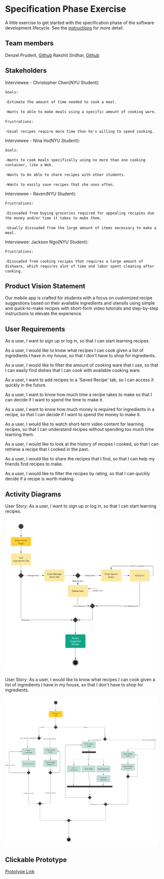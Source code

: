 # Specification Phase Exercise

A little exercise to get started with the specification phase of the software development lifecycle. See the [instructions](instructions.md) for more detail.

## Team members
Denzel Prudent, [Github](https://github.com/denprud)
Rakshit Sridhar, [Github](https://github.com/RakSridhar23)

## Stakeholders
Interviewee - Christopher Chen(NYU Student):

    Goals:

    -Estimate the amount of time needed to cook a meal.

    -Wants to able to make meals using a specific amount of cooking ware.
    
    Frustrations:

    -Usual recipes require more time than he's willing to spend cooking.

Interviewee - Nina Ho(NYU Student):

    Goals:

    -Wants to cook meals specifically using no more than one cooking container, like a Wok.

    -Wants to be able to share recipes with other students.

    -Wants to easily save recipes that she uses often.
    
Interviewee - Raven(NYU Student):

    Frustrations:

    -Dissuaded from buying groceries required for appealing recipies due the money and/or time it takes to make them.

    -Usually dissuaded from the large amount of items necessary to make a meal.


Interviewee: Jackson Ngo(NYU Student):

    Frustrations:

    -Dissuaded from cooking recipes that requires a large amount of dishware, which requires alot of time and labor spent cleaning after cooking.
 
## Product Vision Statement

Our mobile app is crafted for students with a focus on customized recipe suggestions based on their available ingredients and utensils using simple and quick-to-make recipes with short-form video tutorials and step-by-step instructions to elevate the experience.


## User Requirements

As a user, I want to sign up or log in, so that I can start learning recipes.


As a user, I would like to know what recipes I can cook given a list of ingredients I have in my house, so that I don't have to shop for ingredients.


As a user, I would like to filter the amount of cooking ware that I use, so that I can easily find dishes that I can cook with available cooking ware.


As a user, I want to add recipes to a 'Saved Recipe' tab, so I can access it quickly in the future.


As a user, I want to know how much time a recipe takes to make so that I can decide if I want to spend the time to make it.


As a user, I want to know how much money is required for ingredients in a recipe, so that I can decide if I want to spend the money to make it.


As a user, I would like to watch short-term video content for learning recipes, so that I can understand recipes without spending too much time learning them.


As a user, I would like to look at the history of recipes I cooked, so that I can retrieve a recipe that I cooked in the past.


As a user, I would like to share the recipes that I find, so that I can help my friends find recipes to make.


As a user, I would like to filter the recipes by rating, so that I can quickly decide if a recipe is worth making.


## Activity Diagrams

User Story: As a user, I want to sign up or log in, so that I can start learning recipes.

![Viewing Suggested Recipes](/images/uml1.jpg)

User Story: As a user, I would like to know what recipes I can cook given a list of ingredients I have in my house, so that I don't have to shop for ingredients.


![Logging In / Signing Up](/images/uml2.jpg)

## Clickable Prototype

[Prototype Link](https://www.figma.com/proto/68Q7D8vzZThLNUzdStNRMc/Project-1?type=design&node-id=107-722&t=incbCBFc07E675B9-1&scaling=scale-down&page-id=0%3A1&mode=design)
